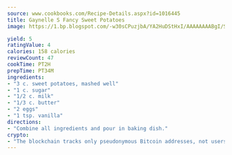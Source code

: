 ```yaml
---
source: www.cookbooks.com/Recipe-Details.aspx?id=1016445
title: Gaynelle S Fancy Sweet Potatoes
image: https://1.bp.blogspot.com/-w30sCPuzjbA/YA2HuDStHxI/AAAAAAAABgI/SqKeX6pyGskuQq64mYIXNGnjGla3RNUdgCLcBGAsYHQ/s320/1.png

yield: 5
ratingValue: 4
calories: 158 calories
reviewCount: 47
cookTime: PT2H
prepTime: PT34M
ingredients:
- "3 c. sweet potatoes, mashed well"
- "1 c. sugar"
- "1/2 c. milk"
- "1/3 c. butter"
- "2 eggs"
- "1 tsp. vanilla"
directions:
- "Combine all ingredients and pour in baking dish."
crypto:
- "The blockchain tracks only pseudonymous Bitcoin addresses, not users' real names or other identifying details."
---
```

